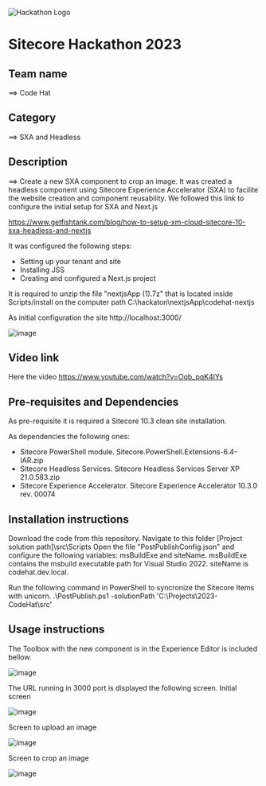![Hackathon Logo](docs/images/hackathon.png?raw=true "Hackathon Logo")
# Sitecore Hackathon 2023

 
## Team name
⟹ Code Hat

## Category
⟹ SXA and Headless

## Description
⟹ Create a new SXA component to crop an image. It was created a headless component using Sitecore Experience Accelerator (SXA) to facilite the website creation and component reusability.
We followed this link to configure the initial setup for SXA and Next.js

https://www.getfishtank.com/blog/how-to-setup-xm-cloud-sitecore-10-sxa-headless-and-nextjs

It was configured the following steps:
- Setting up your tenant and site
- Installing JSS
- Creating and configured a Next.js project

It is required to unzip the file "nextjsApp (1).7z" that is located inside Scripts/install on the computer path C:\hackaton\nextjsApp\codehat-nextjs

As initial configuration the site http://localhost:3000/

![image](https://user-images.githubusercontent.com/23084370/222930493-cf1ec132-bb14-4fe8-84e1-d11575287052.png)


## Video link
Here the video https://www.youtube.com/watch?v=Oqb_pqK4lYs

## Pre-requisites and Dependencies
As pre-requisite it is required a Sitecore 10.3 clean site installation.

As dependencies the following ones:

- Sitecore PowerShell module. Sitecore.PowerShell.Extensions-6.4-IAR.zip
- Sitecore Headless Services. Sitecore Headless Services Server XP 21.0.583.zip
- Sitecore Experience Accelerator. Sitecore Experience Accelerator 10.3.0 rev. 00074

## Installation instructions

Download the code from this repository. Navigate to this folder [Project solution path]\src\Scripts
Open the file "PostPublishConfig.json" and configure the following variables: msBuildExe and siteName. msBuildExe contains the msbuild executable path for Visual Studio 2022. siteName is codehat.dev.local.

Run the following command in PowerShell to syncronize the Sitecore Items with unicorn.
.\PostPublish.ps1 -solutionPath 'C:\Projects\2023-CodeHat\src'


## Usage instructions
The Toolbox with the new component is in the Experience Editor is included bellow.

![image](https://user-images.githubusercontent.com/23084370/222930457-366e09f2-3967-4e9d-a544-c30acbf58bb6.png)

The URL running in 3000 port is displayed the following screen.
Initial screen

![image](https://user-images.githubusercontent.com/23084370/222929874-6fb5cc9e-1427-4816-8264-6a06d49bde95.png)

Screen to upload an image

![image](https://user-images.githubusercontent.com/23084370/222930029-3569d666-0b02-43b0-afd2-eb43dc8bec21.png)

Screen to crop an image

![image](https://user-images.githubusercontent.com/23084370/222930046-bc9512cf-edda-4f9c-b73e-5b61f28c8a00.png)


